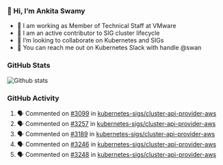 ### 👋 Hi, I’m Ankita Swamy 

- 💼 I am working as Member of Technical Staff at VMware
- 👀 I am an active contributor to SIG cluster lifecycle 
- 💞️ I’m looking to collaborate on Kubernetes and SIGs
- 💬 You can reach me out on Kubernetes Slack with handle @swan

### GitHub Stats
![Github stats](https://github-readme-stats.vercel.app/api?username=Ankitasw&count_private=true&show_icons=true&theme=tokyonight)

### GitHub Activity 
<!--START_SECTION:activity-->
1. 🗣 Commented on [#3099](https://github.com/kubernetes-sigs/cluster-api-provider-aws/issues/3099) in [kubernetes-sigs/cluster-api-provider-aws](https://github.com/kubernetes-sigs/cluster-api-provider-aws)
2. 🗣 Commented on [#3257](https://github.com/kubernetes-sigs/cluster-api-provider-aws/issues/3257) in [kubernetes-sigs/cluster-api-provider-aws](https://github.com/kubernetes-sigs/cluster-api-provider-aws)
3. 🗣 Commented on [#3189](https://github.com/kubernetes-sigs/cluster-api-provider-aws/issues/3189) in [kubernetes-sigs/cluster-api-provider-aws](https://github.com/kubernetes-sigs/cluster-api-provider-aws)
4. 🗣 Commented on [#3246](https://github.com/kubernetes-sigs/cluster-api-provider-aws/issues/3246) in [kubernetes-sigs/cluster-api-provider-aws](https://github.com/kubernetes-sigs/cluster-api-provider-aws)
5. 🗣 Commented on [#3248](https://github.com/kubernetes-sigs/cluster-api-provider-aws/issues/3248) in [kubernetes-sigs/cluster-api-provider-aws](https://github.com/kubernetes-sigs/cluster-api-provider-aws)
<!--END_SECTION:activity-->
